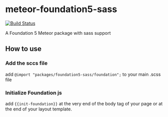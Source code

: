 # meteor-foundation5-sass

[![Build Status](https://travis-ci.org/lgollut/meteor-foundation5-sass.png?branch=v0.0.8)](https://travis-ci.org/lgollut/meteor-foundation5-sass)

A Foundation 5 Meteor package with sass support


## How to use


### Add the sccs file

add `@import "packages/foundation5-sass/foundation";` to your main .scss file


### Initialize Foundation js

add `{{init-foundation}}` at the very end of the body tag of your page or at the end of your layout template.
